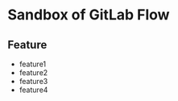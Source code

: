 Sandbox of GitLab Flow
========================================

Feature
----------------------------------------
* feature1
* feature2
* feature3
* feature4
